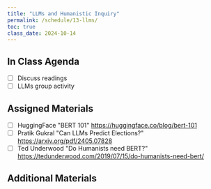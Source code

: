 ```yaml
---
title: "LLMs and Humanistic Inquiry"
permalink: /schedule/13-llms/
toc: true
class_date: 2024-10-14
---
```


## In Class Agenda

- [ ] Discuss readings
- [ ] LLMs group activity

## Assigned Materials

- [ ] HuggingFace "BERT 101" https://huggingface.co/blog/bert-101
- [ ] Pratik Gukral "Can LLMs Predict Elections?" https://arxiv.org/pdf/2405.07828
- [ ] Ted Underwood "Do Humanists need BERT?" https://tedunderwood.com/2019/07/15/do-humanists-need-bert/

## Additional Materials


